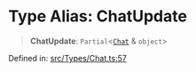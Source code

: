 # Type Alias: ChatUpdate

> **ChatUpdate**: `Partial`\<[`Chat`](Chat.md) & `object`\>

Defined in: [src/Types/Chat.ts:57](https://github.com/Fokusdotid/Baileys/blob/b457796e9982984bfe7323cdd6fea8bc613c4ed0/src/Types/Chat.ts#L57)
